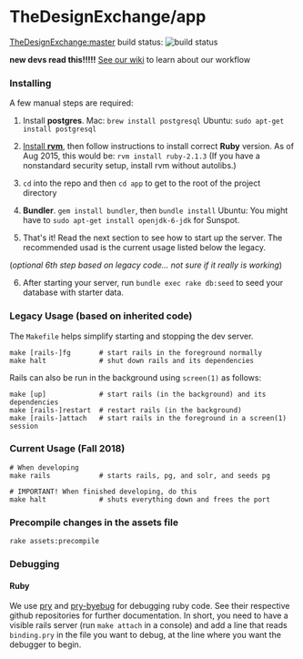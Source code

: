 TheDesignExchange/app
=====================

[TheDesignExchange:master][] build status:
![build status][]

 [TheDesignExchange:master]: https://github.com/TheDesignExchange/thedesignexchange/tree/master
 [build status]: https://travis-ci.org/TheDesignExchange/thedesignexchange.svg
 
 **new devs read this!!!!!**
 [See our wiki] to learn about our workflow
 
 [See our wiki]: https://github.com/TheDesignExchange/app/wiki

### Installing

A few manual steps are required:

1. Install **postgres**.
   Mac: `brew install postgresql`
   Ubuntu: `sudo apt-get install postgresql`

2. [Install **rvm**], then follow instructions to install correct **Ruby** version.
   As of Aug 2015, this would be: `rvm install ruby-2.1.3`
   (If you have a nonstandard security setup, install rvm without autolibs.)

3. `cd` into the repo and then `cd app` to get to the root of the project directory

4. **Bundler**. `gem install bundler`, then `bundle install`
   Ubuntu: You might have to `sudo apt-get install openjdk-6-jdk` for Sunspot.
   
5. That's it! Read the next section to see how to start up the server. The recommended usad is the current usage listed below the legacy.

(*optional 6th step based on legacy code... not sure if it really is working*)

6. After starting your server, run `bundle exec rake db:seed` to seed your database with starter data.

 [install **rvm**]: https://rvm.io/rvm/install

### Legacy Usage (based on inherited code)

The `Makefile` helps simplify starting and stopping the dev server.

```
make [rails-]fg       # start rails in the foreground normally
make halt             # shut down rails and its dependencies
```

Rails can also be run in the background using `screen(1)` as follows:
```
make [up]             # start rails (in the background) and its dependencies
make [rails-]restart  # restart rails (in the background)
make [rails-]attach   # start rails in the foreground in a screen(1) session
```

### Current Usage (Fall 2018)
```
# When developing
make rails            # starts rails, pg, and solr, and seeds pg

# IMPORTANT! When finished developing, do this
make halt             # shuts everything down and frees the port
```

### Precompile changes in the assets file
```
rake assets:precompile
```

### Debugging

#### Ruby

We use [pry](https://github.com/pry/pry) and
[pry-byebug](https://github.com/deivid-rodriguez/pry-byebug) for debugging ruby
code. See their respective github repositories for further documentation. In
short, you need to have a visible rails server (run `make attach` in a console)
and add a line that reads `binding.pry` in the file you want to debug, at the
line where you want the debugger to begin.
